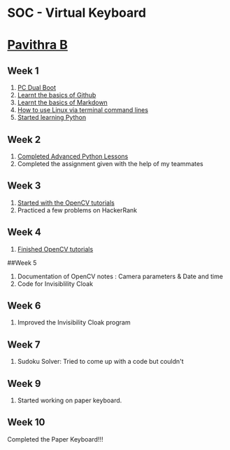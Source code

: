 # <div align=”center”> SOC - Virtual Keyboard </div>
# <div align=”center”> [Pavithra B](https://github.com/PavithraB10/Virtual_Keyboard.git) </div>

## Week 1

1. [PC Dual Boot](https://www.youtube.com/watch?v=u5QyjHIYwTQ)
2. [Learnt the basics of Github](https://guides.github.com/activities/hello-world/)
3. [Learnt the basics of Markdown](https://www.youtube.com/watch?v=bpdvNwvEeSE)
4. [How to use Linux via terminal command lines](https://github.com/learnbyexample/Linux_command_line)
5. [Started learning Python](https://docs.python.org/3/tutorial/)


## Week 2

1. [Completed Advanced Python Lessons](https://scipy-lectures.org/)
2. Completed the assignment given with the help of my teammates


## Week 3

1. [Started with the OpenCV tutorials](https://www.youtube.com/watch?v=kdLM6AOd2vc&list=PLS1QulWo1RIa7D1O6skqDQ-JZ1GGHKK-K)
2. Practiced a few problems on HackerRank


## Week 4

1. [Finished OpenCV tutorials](https://www.geeksforgeeks.org/opencv-python-tutorial/)


##Week 5

1. Documentation of OpenCV notes : Camera parameters & Date and time
2. Code for Invisiblility Cloak


## Week 6

1. Improved the Invisibility Cloak program


## Week 7

1. Sudoku Solver: Tried to come up with a code but couldn't


## Week 9

1. Started working on paper keyboard.

## Week 10

  Completed the Paper Keyboard!!!
